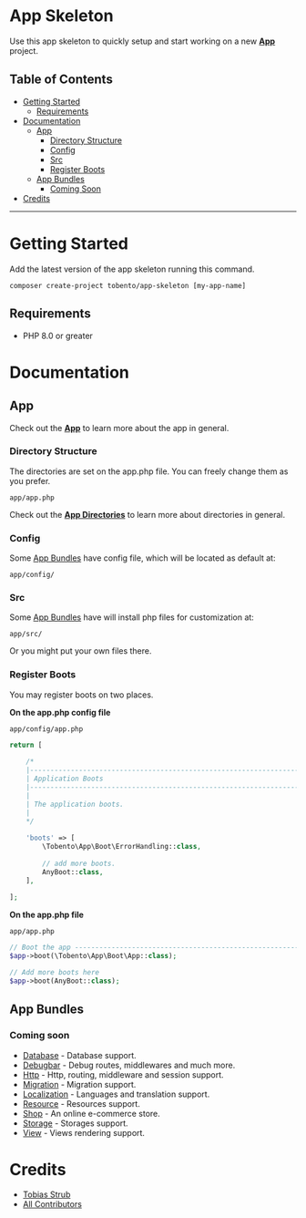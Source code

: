 # App Skeleton

Use this app skeleton to quickly setup and start working on a new [**App**](https://github.com/tobento-ch/app) project.

## Table of Contents

- [Getting Started](#getting-started)
	- [Requirements](#requirements)
- [Documentation](#documentation)
    - [App](#app)
        - [Directory Structure](#directory-structure)
        - [Config](#config)
        - [Src](#src)
        - [Register Boots](#register-boots)
    - [App Bundles](#app-bundles)
        - [Coming Soon](#coming-soon)
- [Credits](#credits)
___

# Getting Started

Add the latest version of the app skeleton running this command.

```
composer create-project tobento/app-skeleton [my-app-name]
```

## Requirements

- PHP 8.0 or greater

# Documentation

## App

Check out the [**App**](https://github.com/tobento-ch/app) to learn more about the app in general.

### Directory Structure

The directories are set on the app.php file. You can freely change them as you prefer.

```
app/app.php
```

Check out the [**App Directories**](https://github.com/tobento-ch/app#app-directories) to learn more about directories in general.

### Config

Some [App Bundles](#app-bundles) have config file, which will be located as default at:

```
app/config/
```

### Src

Some [App Bundles](#app-bundles) have will install php files for customization at:

```
app/src/
```

Or you might put your own files there.

### Register Boots

You may register boots on two places.

**On the app.php config file**

```
app/config/app.php
```

```php
return [
    
    /*
    |--------------------------------------------------------------------------
    | Application Boots
    |--------------------------------------------------------------------------
    |
    | The application boots.
    |
    */
        
    'boots' => [
        \Tobento\App\Boot\ErrorHandling::class,
        
        // add more boots.
        AnyBoot::class,
    ],
    
];
```

**On the app.php file**

```
app/app.php
```

```php
// Boot the app -----------------------------------------------------------
$app->boot(\Tobento\App\Boot\App::class);

// Add more boots here
$app->boot(AnyBoot::class);
```

## App Bundles

### Coming soon

* [Database](#app-database) - Database support.
* [Debugbar](#app-debugbar) - Debug routes, middlewares and much more.
* [Http](#app-http) - Http, routing, middleware and session support.
* [Migration](#app-migration) - Migration support.
* [Localization](#app-localization) - Languages and translation support.
* [Resource](#app-resource) - Resources support.
* [Shop](#app-shop) - An online e-commerce store.
* [Storage](#app-storage) - Storages support.
* [View](#app-view) - Views rendering support.

# Credits

- [Tobias Strub](https://www.tobento.ch)
- [All Contributors](../../contributors)